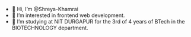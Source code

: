 - 👋 Hi, I’m @Shreya-Khamrai
- 👀 I’m interested in frontend web development.
- 🌱 I’m studying at NIT DURGAPUR for the 3rd of 4 years of BTech in the BIOTECHNOLOGY department.


<!---
Shreya-Khamrai/Shreya-Khamrai is a ✨ special ✨ repository because its `README.md` (this file) appears on your GitHub profile.
You can click the Preview link to take a look at your changes.
--->
